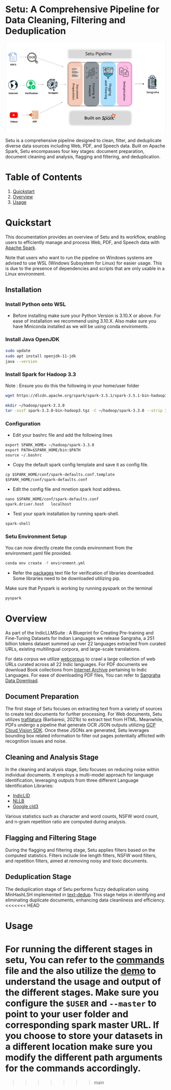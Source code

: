 # Setu: A Comprehensive Pipeline for Data Cleaning, Filtering and Deduplication

![Overview of the Setu Pipeline](./setu.png)

Setu is a comprehensive pipeline designed to clean, filter, and deduplicate diverse data sources including Web, PDF, and Speech data. Built on Apache Spark, Setu encompasses four key stages: document preparation, document cleaning and analysis, flagging and filtering, and deduplication.

# Table of Contents
1. [Quickstart](#quickstart)
2. [Overview](#overview)
3. [Usage](#usage)

# Quickstart
This documentation provides an overview of Setu and its workflow, enabling users to efficiently manage and process Web, PDF, and Speech data with [Apache Spark](https://spark.apache.org/downloads.html).

Note that users who want to run the pipeline on Windows systems are advised to use WSL (Windows Subsystem for Linux) for easier usage. This is due to the presence of dependencies and scripts that are only usable in a Linux environment.

## Installation

### Install Python onto WSL

- Before installing make sure your Python Version is 3.10.X or above. For ease of installation we recommend using 3.10.X. Also make sure you have Miniconda installed as we will be using conda enviroments.

### Install Java OpenJDK

```bash
sudo update
sudo apt install openjdk-11-jdk
java --version 
```

### Install Spark for Hadoop 3.3

Note : Ensure you do this the following in your home/user folder

```bash
wget https://dlcdn.apache.org/spark/spark-3.5.1/spark-3.5.1-bin-hadoop3.tgz
```
```bash
mkdir ~/hadoop/spark-3.3.0
tar -xvzf spark-3.3.0-bin-hadoop3.tgz -C ~/hadoop/spark-3.3.0 --strip 1
```

### Configuration
- Edit your bashrc file and add the following lines
```
export SPARK_HOME= ~/hadoop/spark-3.3.0                                
export PATH=$SPARK_HOME/bin:$PATH
source ~/.bashrc
```
- Copy the default spark config template and save it as config file.
```
cp $SPARK_HOME/conf/spark-defaults.conf.template $SPARK_HOME/conf/spark-defaults.conf
```
- Edit the config file and mnetion spark host address.
```
nano $SPARK_HOME/conf/spark-defaults.conf
spark.driver.host	localhost
```
- Test your spark installation by running spark-shell.
```bash
spark-shell
```

### Setu Environment Setup

You can now directly create the conda environment from the environment.yaml file provided.

```bash
conda env create -f environment.yml
```

- Refer the [packages](./packages.txt) text file for verification of libraries downloaded. Some libraries need to be downloaded utilizing pip.

Make sure that Pyspark is working by running pyspark on the terminal
```bash
pyspark
```

# Overview
As part of the IndicLLMSuite : A Blueprint for Creating Pre-training and Fine-Tuning Datasets for Indian Languages we release Sangraha, a 251 billion tokens dataset summed up over 22 languages extracted from curated URLs, existing multilingual corpora, and large-scale translations. 

For data corpus we utilize [webcorpus](https://github.com/AI4Bharat/webcorpus) to crawl a large collection of web URLs curated across all 22 Indic languages. For PDF documents we download Book collections from [Internet Archive](archive.org) pertaining to Indic Languages. For ease of downloading PDF files, You can refer to [Sangraha Data Download](https://github.com/AI4Bharat/sangraha-download-pipeline).

## Document Preparation

The first stage of Setu focuses on extracting text from a variety of sources to create text documents for further processing. For Web documents, Setu utilizes [trafilatura](https://trafilatura.readthedocs.io/en/latest/) (Barbaresi, 2021b) to extract text from HTML. Meanwhile, PDFs undergo a pipeline that generate OCR JSON outputs utilizing [GCP Cloud Vision SDK](https://cloud.google.com/sdk/gcloud/reference/ml/vision/detect-text-pdf). Once these JSONs are generated, Setu leverages bounding box related information to filter out pages potentially afflicted with recognition issues and noise.



## Cleaning and Analysis Stage

In the cleaning and analysis stage, Setu focuses on reducing noise within individual documents. It employs a multi-model approach for language identification, leveraging outputs from three different Language Identification Libraries:

- [IndicLID](https://github.com/AI4Bharat/IndicLID)
- [NLLB](https://huggingface.co/facebook/fasttext-language-identification)
- [Google cld3](https://github.com/google/cld3)

Various statistics such as character and word counts, NSFW word count, and n-gram repetition ratio are computed during analysis.

## Flagging and Filtering Stage

During the flagging and filtering stage, Setu applies filters based on the computed statistics. Filters include line length filters, NSFW word filters, and repetition filters, aimed at removing noisy and toxic documents.

## Deduplication Stage

The deduplication stage of Setu performs fuzzy deduplication using MinHashLSH implemented in [text-dedup](https://github.com/ChenghaoMou/text-dedup). This stage helps in identifying and eliminating duplicate documents, enhancing data cleanliness and efficiency.
<<<<<<< HEAD

# Usage

For running the different stages in setu, You can refer to the [commands](./examples/commands.md) file and the also utilize the [demo](./examples/demo.ipynb) to understand the usage and output of the different stages. Make sure you configure the ```$USER``` and ```--master``` to point to your user folder and corresponding spark master URL. If you choose to store your datasets in a different location make sure you modify the different path arguments for the commands accordingly.
=======
>>>>>>> main
